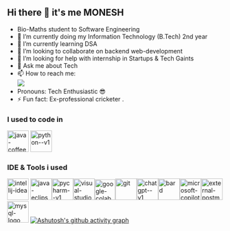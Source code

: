 ## Hi there 👋  it's me MONESH

-  Bio-Maths student to Software Engineering
- 🔭 I’m currently doing my Information Technology (B.Tech) 2nd year 
- 🌱 I’m currently learning DSA 
- 👯 I’m looking to collaborate on  backend web-development 
- 🤔 I’m looking for help with internship in Startups & Tech Gaints
- 💬 Ask me about Tech
- 📫 How to reach me:
 <br>[<img src="https://img.shields.io/badge/LinkedIn-0077B5?style=for-the-badge&logo=linkedin&logoColor=white" />](https://www.linkedin.com/in/moneshgomo/)
  <br>
- Pronouns: Tech Enthusiastic 😎
- ⚡ Fun fact: Ex-professional cricketer .

### I used to code in 

<img width="50" height="50" src="https://img.icons8.com/fluency/48/java-coffee-cup-logo.png" alt="java-coffee-cup-logo"/> <img width="50" height="50" src="https://img.icons8.com/color/48/python--v1.png" alt="python--v1"/>



### IDE & Tools i used

<img width="50" height="50" src="https://img.icons8.com/fluency/48/intellij-idea.png" alt="intellij-idea"/> <img width="50" height="50" src="https://img.icons8.com/officexs/16/java-eclipse.png" alt="java-eclipse"/><img width="50" height="50" src="https://img.icons8.com/color/48/pycharm--v1.png" alt="pycharm--v1"/><img width="50" height="50" src="https://img.icons8.com/color/48/visual-studio-code-2019.png" alt="visual-studio-code-2019"/><img width="48" height="48" src="https://img.icons8.com/color/48/google-colab.png" alt="google-colab"/><img width="50" height="50" src="https://img.icons8.com/color/48/git.png" alt="git"/><img width="50" height="50" src="https://img.icons8.com/fluency/48/chatgpt--v1.png" alt="chatgpt--v1"/><img width="50" height="50" src="https://img.icons8.com/fluency/48/bard.png" alt="bard"/><img width="50" height="50" src="https://img.icons8.com/fluency/48/microsoft-copilot.png" alt="microsoft-copilot"/><img width="50" height="50" src="https://img.icons8.com/external-tal-revivo-color-tal-revivo/24/external-postman-is-the-only-complete-api-development-environment-logo-color-tal-revivo.png" alt="external-postman-is-the-only-complete-api-development-environment-logo-color-tal-revivo"/><img width="50" height="50" src="https://img.icons8.com/color/50/mysql-logo.png" alt="mysql-logo"/>
[![Ashutosh's github activity graph](https://github-readme-activity-graph.vercel.app/graph?username=MONESHGOMO&bg_color=080708&color=e7f3f4&line=76c039&point=16d459&area=true&hide_border=true)](https://github.com/ashutosh00710/github-readme-activity-graph)





